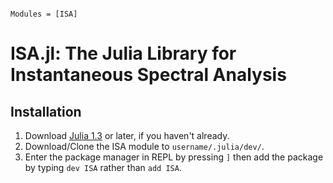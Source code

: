 
```@index
```

```@autodocs
Modules = [ISA]
```

# ISA.jl: The Julia Library for Instantaneous Spectral Analysis


## Installation
1) Download [Julia 1.3](https://julialang.org/) or later, if you haven't already.
2) Download/Clone the ISA module to `username/.julia/dev/`.
3) Enter the package manager in REPL by pressing `]`  then add the package by typing `dev ISA` rather than `add ISA`.
